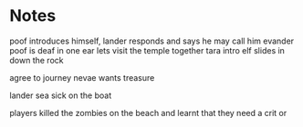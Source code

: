 # Notes

poof introduces himself,
lander responds and says he may call him evander
poof is deaf in one ear
lets visit the temple together
tara intro
elf slides in down the rock

agree to journey
nevae wants treasure

lander sea sick on the boat

players killed the zombies on the beach and learnt that they need a crit or 